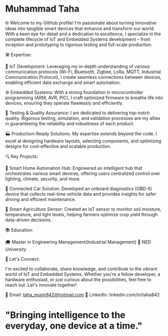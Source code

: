 # Muhammad Taha
🌐 Welcome to my GitHub profile! I'm passionate about turning innovative ideas into tangible smart devices that enhance and transform our world. With a keen eye for detail and a dedication to excellence, I specialize in the complete lifecycle of IoT and Embedded Systems development – from inception and prototyping to rigorous testing and full-scale production.

🛠️ Expertise:

🔌 IoT Development: Leveraging my in-depth understanding of various communication protocols (Wi-Fi, Bluetooth, Zigbee, LoRa, MQTT, Industrial Communication Protocol), I create seamless connections between devices, enabling efficient data exchange and smart automation.

⚙️ Embedded Systems: With a strong foundation in microcontroller programming (ARM, AVR, PIC), I craft optimized firmware to breathe life into devices, ensuring they operate flawlessly and efficiently.

🧪 Testing & Quality Assurance: I am dedicated to delivering top-notch quality. Rigorous testing, simulation, and validation processes are my allies in guaranteeing the reliability and robustness of each product.

🏭 Production-Ready Solutions: My expertise extends beyond the code. I excel at designing hardware layouts, selecting components, and optimizing designs for cost-effective and scalable production.

🔍 Key Projects:

🌆 Smart Home Automation Hub: Engineered an intelligent hub that orchestrates various smart devices, offering users centralized control over lighting, climate, security, and more.

🚗 Connected Car Solution: Developed an onboard diagnostics (OBD-II) device that collects real-time vehicle data and provides insights for safer driving and efficient maintenance.

🌱 Smart Agriculture Sensor: Created an IoT sensor to monitor soil moisture, temperature, and light levels, helping farmers optimize crop yield through data-driven decisions.

📚 Education:

🎓 Master in Engineering Management(Industrial Management)
🏫 NED University

📢 Let's Connect:

I'm excited to collaborate, share knowledge, and contribute to the vibrant world of IoT and Embedded Systems. Whether you're a fellow developer, a hardware enthusiast, or just curious about the possibilities, feel free to reach out. Let's innovate together!

📧 Email: taha_munir842@hotmail.com
💼 LinkedIn: linkedin.com/in/taha842

# "Bringing intelligence to the everyday, one device at a time."
